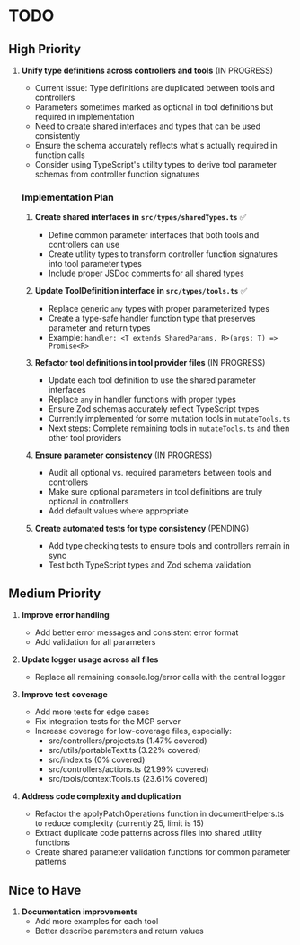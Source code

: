 # TODO

## High Priority

1. **Unify type definitions across controllers and tools** (IN PROGRESS)
   - Current issue: Type definitions are duplicated between tools and controllers
   - Parameters sometimes marked as optional in tool definitions but required in implementation
   - Need to create shared interfaces and types that can be used consistently
   - Ensure the schema accurately reflects what's actually required in function calls
   - Consider using TypeScript's utility types to derive tool parameter schemas from controller function signatures
   
   ### Implementation Plan
   1. **Create shared interfaces in `src/types/sharedTypes.ts`** ✅
      - Define common parameter interfaces that both tools and controllers can use
      - Create utility types to transform controller function signatures into tool parameter types
      - Include proper JSDoc comments for all shared types
   
   2. **Update ToolDefinition interface in `src/types/tools.ts`** ✅
      - Replace generic `any` types with proper parameterized types
      - Create a type-safe handler function type that preserves parameter and return types
      - Example: `handler: <T extends SharedParams, R>(args: T) => Promise<R>`
   
   3. **Refactor tool definitions in tool provider files** (IN PROGRESS)
      - Update each tool definition to use the shared parameter interfaces
      - Replace `any` in handler functions with proper types
      - Ensure Zod schemas accurately reflect TypeScript types
      - Currently implemented for some mutation tools in `mutateTools.ts`
      - Next steps: Complete remaining tools in `mutateTools.ts` and then other tool providers
   
   4. **Ensure parameter consistency** (IN PROGRESS)
      - Audit all optional vs. required parameters between tools and controllers
      - Make sure optional parameters in tool definitions are truly optional in controllers
      - Add default values where appropriate
   
   5. **Create automated tests for type consistency** (PENDING)
      - Add type checking tests to ensure tools and controllers remain in sync
      - Test both TypeScript types and Zod schema validation

## Medium Priority

1. **Improve error handling**
   - Add better error messages and consistent error format
   - Add validation for all parameters

2. **Update logger usage across all files**
   - Replace all remaining console.log/error calls with the central logger

3. **Improve test coverage**
   - Add more tests for edge cases
   - Fix integration tests for the MCP server
   - Increase coverage for low-coverage files, especially:
     - src/controllers/projects.ts (1.47% covered)
     - src/utils/portableText.ts (3.22% covered)  
     - src/index.ts (0% covered)
     - src/controllers/actions.ts (21.99% covered)
     - src/tools/contextTools.ts (23.61% covered)

4. **Address code complexity and duplication**
   - Refactor the applyPatchOperations function in documentHelpers.ts to reduce complexity (currently 25, limit is 15)
   - Extract duplicate code patterns across files into shared utility functions
   - Create shared parameter validation functions for common parameter patterns

## Nice to Have

1. **Documentation improvements**
   - Add more examples for each tool
   - Better describe parameters and return values
